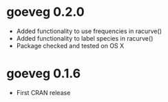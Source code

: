# goeveg 0.2.0

- Added functionality to use frequencies in racurve()
- Added functionality to label species in racurve()
- Package checked and tested on OS X

# goeveg 0.1.6

- First CRAN release
